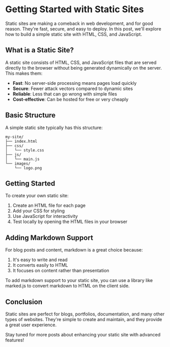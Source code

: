 # Getting Started with Static Sites

Static sites are making a comeback in web development, and for good reason. They're fast, secure, and easy to deploy. In this post, we'll explore how to build a simple static site with HTML, CSS, and JavaScript.

## What is a Static Site?

A static site consists of HTML, CSS, and JavaScript files that are served directly to the browser without being generated dynamically on the server. This makes them:

- **Fast**: No server-side processing means pages load quickly
- **Secure**: Fewer attack vectors compared to dynamic sites
- **Reliable**: Less that can go wrong with simple files
- **Cost-effective**: Can be hosted for free or very cheaply

## Basic Structure

A simple static site typically has this structure:

```
my-site/
├── index.html
├── css/
│   └── style.css
├── js/
│   └── main.js
└── images/
    └── logo.png
```

## Getting Started

To create your own static site:

1. Create an HTML file for each page
2. Add your CSS for styling
3. Use JavaScript for interactivity
4. Test locally by opening the HTML files in your browser

## Adding Markdown Support

For blog posts and content, markdown is a great choice because:

1. It's easy to write and read
2. It converts easily to HTML
3. It focuses on content rather than presentation

To add markdown support to your static site, you can use a library like marked.js to convert markdown to HTML on the client side.

## Conclusion

Static sites are perfect for blogs, portfolios, documentation, and many other types of websites. They're simple to create and maintain, and they provide a great user experience.

Stay tuned for more posts about enhancing your static site with advanced features! 